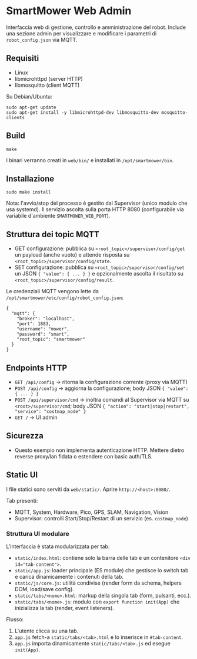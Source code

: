 # SmartMower Web Admin

Interfaccia web di gestione, controllo e amministrazione del robot. Include una sezione admin per visualizzare e modificare i parametri di `robot_config.json` via MQTT.

## Requisiti
- Linux
- libmicrohttpd (server HTTP)
- libmosquitto (client MQTT)

Su Debian/Ubuntu:
```
sudo apt-get update
sudo apt-get install -y libmicrohttpd-dev libmosquitto-dev mosquitto-clients
```

## Build
```
make
```
I binari verranno creati in `web/bin/` e installati in `/opt/smartmower/bin`.

## Installazione
```
sudo make install
```

Nota: l'avvio/stop del processo è gestito dal Supervisor (unico modulo che usa systemd).
Il servizio ascolta sulla porta HTTP 8080 (configurabile via variabile d'ambiente `SMARTMOWER_WEB_PORT`).

## Struttura dei topic MQTT
- GET configurazione: pubblica su `<root_topic>/supervisor/config/get` un payload (anche vuoto) e attende risposta su `<root_topic>/supervisor/config/state`.
- SET configurazione: pubblica su `<root_topic>/supervisor/config/set` un JSON `{ "value": { ... } }` e opzionalmente ascolta il risultato su `<root_topic>/supervisor/config/result`.

Le credenziali MQTT vengono lette da `/opt/smartmower/etc/config/robot_config.json`:
```
{
  "mqtt": {
    "broker": "localhost",
    "port": 1883,
    "username": "mower",
    "password": "smart",
    "root_topic": "smartmower"
  }
}
```

## Endpoints HTTP
- `GET /api/config` → ritorna la configurazione corrente (proxy via MQTT)
- `POST /api/config` → aggiorna la configurazione; body JSON `{ "value": { ... } }`
- `POST /api/supervisor/cmd` → inoltra comandi al Supervisor via MQTT su `<root>/supervisor/cmd`; body JSON `{ "action": "start|stop|restart", "service": "costmap_node" }`
- `GET /` → UI admin

## Sicurezza
- Questo esempio non implementa autenticazione HTTP. Mettere dietro reverse proxy/lan fidata o estendere con basic auth/TLS.

## Static UI
I file statici sono serviti da `web/static/`. Aprire `http://<host>:8080/`.

Tab presenti:
- MQTT, System, Hardware, Pico, GPS, SLAM, Navigation, Vision
- Supervisor: controlli Start/Stop/Restart di un servizio (es. `costmap_node`)

### Struttura UI modulare
L'interfaccia è stata modularizzata per tab:

- `static/index.html`: contiene solo la barra delle tab e un contenitore `<div id="tab-content">`.
- `static/app.js`: loader principale (ES module) che gestisce lo switch tab e carica dinamicamente i contenuti della tab.
- `static/js/core.js`: utilità condivise (render form da schema, helpers DOM, load/save config).
- `static/tabs/<nome>.html`: markup della singola tab (form, pulsanti, ecc.).
- `static/tabs/<nome>.js`: modulo con `export function init(App)` che inizializza la tab (render, event listeners).

Flusso:
1. L'utente clicca su una tab.
2. `app.js` fetch-a `static/tabs/<tab>.html` e lo inserisce in `#tab-content`.
3. `app.js` importa dinamicamente `static/tabs/<tab>.js` ed esegue `init(App)`.
